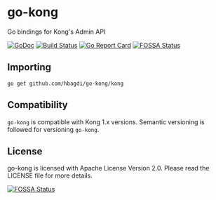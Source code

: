 # go-kong

Go bindings for Kong's Admin API

[![GoDoc](https://godoc.org/github.com/hbagdi/go-kong?status.svg)](https://godoc.org/github.com/hbagdi/go-kong/kong)
[![Build Status](https://travis-ci.com/hbagdi/go-kong.svg?branch=master)](https://travis-ci.org/hbagdi/go-kong)
[![Go Report Card](https://goreportcard.com/badge/github.com/hbagdi/go-kong)](https://goreportcard.com/report/github.com/hbagdi/go-kong)
[![FOSSA Status](https://app.fossa.io/api/projects/git%2Bgithub.com%2Fhbagdi%2Fgo-kong.svg?type=shield)](https://app.fossa.io/projects/git%2Bgithub.com%2Fhbagdi%2Fgo-kong?ref=badge_shield)

## Importing

```shell
go get github.com/hbagdi/go-kong/kong
```

## Compatibility

`go-kong` is compatible with Kong 1.x versions.
Semantic versioning is followed for versioning `go-kong`.

## License

go-kong is licensed with Apache License Version 2.0.
Please read the LICENSE file for more details.


[![FOSSA Status](https://app.fossa.io/api/projects/git%2Bgithub.com%2Fhbagdi%2Fgo-kong.svg?type=large)](https://app.fossa.io/projects/git%2Bgithub.com%2Fhbagdi%2Fgo-kong?ref=badge_large)